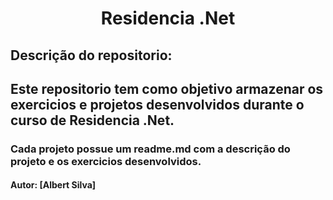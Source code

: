 <h1 align="center">Residencia .Net</h1>

## Descrição do repositorio:

## Este repositorio tem como objetivo armazenar os exercicios e projetos desenvolvidos durante o curso de Residencia .Net.   

### Cada projeto possue um readme.md com a descrição do projeto e os exercicios desenvolvidos.

#### Autor: [Albert Silva]
